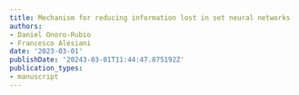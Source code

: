 ```yaml
---
title: Mechanism for reducing information lost in set neural networks
authors:
- Daniel Onoro-Rubio
- Francesco Alesiani
date: '2023-03-01'
publishDate: '20243-03-01T11:44:47.875192Z'
publication_types:
- manuscript
---
```

